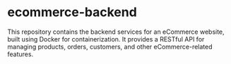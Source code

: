 # ecommerce-backend
This repository contains the backend services for an eCommerce website, built using Docker for containerization. It provides a RESTful API for managing products, orders, customers, and other eCommerce-related features.
